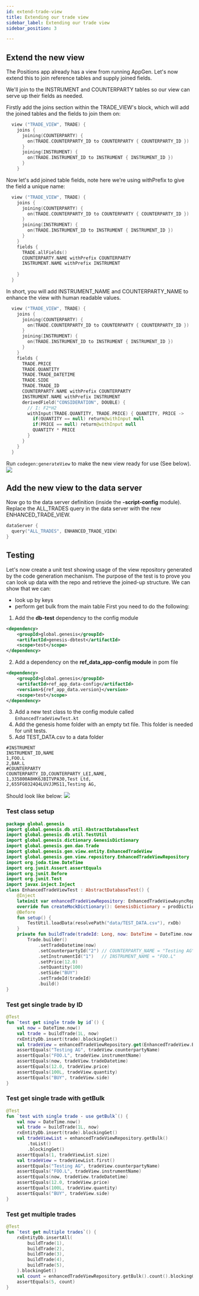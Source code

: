 ```yaml
---
id: extend-trade-view
title: Extending our trade view
sidebar_label: Extending our trade view
sidebar_position: 3

---
```


## Extend the new view

The Positions app already has a view from running AppGen. Let's now extend this to join reference tables and supply joined fields.

We'll join to the INSTRUMENT and COUNTERPARTY tables so our view can serve up their fields as needed.

Firstly add the joins section within the TRADE_VIEW's block, which will add the joined tables and the fields to join them on:

```kotlin
  view ("TRADE_VIEW", TRADE) {
    joins {
      joining(COUNTERPARTY) {
        on(TRADE.COUNTERPARTY_ID to COUNTERPARTY { COUNTERPARTY_ID })
      }
      joining(INSTRUMENT) {
        on(TRADE.INSTRUMENT_ID to INSTRUMENT { INSTRUMENT_ID })
      }
    }
```
Now let's add joined table fields, note here we're using withPrefix to give the field a unique name:
<!-- TODO check output of AppGen has fields like this, else a line that we add it in as there are joined trades now -->
```kotlin
  view ("TRADE_VIEW", TRADE) {
    joins {
      joining(COUNTERPARTY) {
        on(TRADE.COUNTERPARTY_ID to COUNTERPARTY { COUNTERPARTY_ID })
      }
      joining(INSTRUMENT) {
        on(TRADE.INSTRUMENT_ID to INSTRUMENT { INSTRUMENT_ID })
      }
    }
    fields {
      TRADE.allFields()
      COUNTERPARTY.NAME withPrefix COUNTERPARTY
      INSTRUMENT.NAME withPrefix INSTRUMENT
      
    }
  }
```
In short, you will add INSTRUMENT_NAME and COUNTERPARTY_NAME to enhance the view with human readable values.
```kotlin
  view ("TRADE_VIEW", TRADE) {
    joins {
      joining(COUNTERPARTY) {
        on(TRADE.COUNTERPARTY_ID to COUNTERPARTY { COUNTERPARTY_ID })
      }
      joining(INSTRUMENT) {
        on(TRADE.INSTRUMENT_ID to INSTRUMENT { INSTRUMENT_ID })
      }
    }
    fields {
      TRADE.PRICE
      TRADE.QUANTITY
      TRADE.TRADE_DATETIME
      TRADE.SIDE
      TRADE.TRADE_ID
      COUNTERPARTY.NAME withPrefix COUNTERPARTY
      INSTRUMENT.NAME withPrefix INSTRUMENT
      derivedField("CONSIDERATION", DOUBLE) {
        // I: F2*H2
        withInput(TRADE.QUANTITY, TRADE.PRICE) { QUANTITY, PRICE ->
          if(QUANTITY == null) return@withInput null
          if(PRICE == null) return@withInput null
          QUANTITY * PRICE
        }
      }
    }
  }
```
Run `codegen:generateView` to make the new view ready for use (See below).
![](/img/generateView.png)
## Add the new view to the data server
Now go to the data server definition (inside the **-script-config** module). Replace the ALL_TRADES query in the data server with the new ENHANCED_TRADE_VIEW.
```kotlin
dataServer {
  query("ALL_TRADES", ENHANCED_TRADE_VIEW)
}
```
## Testing
Let's now create a unit test showing usage of the view repository generated by the code generation mechanism.
The purpose of the test is to prove you can look up data with the repo and retrieve the joined-up structure. We can show that we can:
* look up by keys
* perform get bulk from the main table
First you need to do the following:
1. Add the **db-test** dependency to the config module
```xml
<dependency>
    <groupId>global.genesis</groupId>
    <artifactId>genesis-dbtest</artifactId>
    <scope>test</scope>
</dependency>
```
2. Add a dependency on the **ref_data_app-config module** in pom file
```xml
<dependency>
    <groupId>global.genesis</groupId>
    <artifactId>ref_app_data-config</artifactId>
    <version>${ref_app_data.version}</version>
    <scope>test</scope>
</dependency>
```
3. Add a new test class to the config module called `EnhancedTradeViewTest.kt`
4. Add the genesis home folder with an empty txt file. This folder is needed for unit tests. 
5. Add TEST_DATA.csv to a data folder
```csv
#INSTRUMENT
INSTRUMENT_ID,NAME
1,FOO.L
2,BAR.L
#COUNTERPARTY
COUNTERPARTY_ID,COUNTERPARTY_LEI,NAME,
1,335800A8HK6JBITVPA30,Test Ltd,
2,655FG0324Q4LUVJJMS11,Testing AG,
```
Should look like below:
![](/img/view-test-folder-structure.png)
### Test class setup
```kotlin
package global.genesis
import global.genesis.db.util.AbstractDatabaseTest
import global.genesis.db.util.TestUtil
import global.genesis.dictionary.GenesisDictionary
import global.genesis.gen.dao.Trade
import global.genesis.gen.view.entity.EnhancedTradeView
import global.genesis.gen.view.repository.EnhancedTradeViewRepository
import org.joda.time.DateTime
import org.junit.Assert.assertEquals
import org.junit.Before
import org.junit.Test
import javax.inject.Inject
class EnhancedTradeViewTest : AbstractDatabaseTest() {
    @Inject
    lateinit var enhancedTradeViewRepository: EnhancedTradeViewAsyncRepository
    override fun createMockDictionary(): GenesisDictionary = prodDictionary()
    @Before
    fun setup() {
        TestUtil.loadData(resolvePath("data/TEST_DATA.csv"), rxDb)
    }
    private fun buildTrade(tradeId: Long, now: DateTime = DateTime.now()) =
        Trade.builder()
            .setTradeDatetime(now)
            .setCounterpartyId("2") // COUNTERPARTY_NAME = "Testing AG"
            .setInstrumentId("1")   // INSTRUMENT_NAME = "FOO.L"
            .setPrice(12.0)
            .setQuantity(100)
            .setSide("BUY")
            .setTradeId(tradeId)
            .build()
}
```
### Test get single trade by ID
```kotlin
@Test
fun `test get single trade by id`() {
    val now = DateTime.now()
    val trade = buildTrade(1L, now)
    rxEntityDb.insert(trade).blockingGet()
    val tradeView = enhancedTradeViewRepository.get(EnhancedTradeView.ById(1)).blockingGet()
    assertEquals("Testing AG", tradeView.counterpartyName)
    assertEquals("FOO.L", tradeView.instrumentName)
    assertEquals(now, tradeView.tradeDatetime)
    assertEquals(12.0, tradeView.price)
    assertEquals(100L, tradeView.quantity)
    assertEquals("BUY", tradeView.side)
}
```
### Test get single trade with getBulk
```kotlin
@Test
fun `test with single trade - use getBulk`() {
    val now = DateTime.now()
    val trade = buildTrade(1L, now)
    rxEntityDb.insert(trade).blockingGet()
    val tradeViewList = enhancedTradeViewRepository.getBulk()
        .toList()
        .blockingGet()
    assertEquals(1, tradeViewList.size)
    val tradeView = tradeViewList.first()
    assertEquals("Testing AG", tradeView.counterpartyName)
    assertEquals("FOO.L", tradeView.instrumentName)
    assertEquals(now, tradeView.tradeDatetime)
    assertEquals(12.0, tradeView.price)
    assertEquals(100L, tradeView.quantity)
    assertEquals("BUY", tradeView.side)
}
```
### Test get multiple trades
```kotlin
@Test
fun `test get multiple trades`() {
    rxEntityDb.insertAll(
        buildTrade(1),
        buildTrade(2),
        buildTrade(3),
        buildTrade(4),
        buildTrade(5),
    ).blockingGet()
    val count = enhancedTradeViewRepository.getBulk().count().blockingGet()
    assertEquals(5, count)
}
```